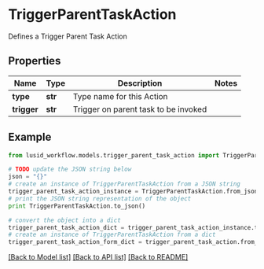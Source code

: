 # TriggerParentTaskAction

Defines a Trigger Parent Task Action

## Properties
Name | Type | Description | Notes
------------ | ------------- | ------------- | -------------
**type** | **str** | Type name for this Action | 
**trigger** | **str** | Trigger on parent task to be invoked | 

## Example

```python
from lusid_workflow.models.trigger_parent_task_action import TriggerParentTaskAction

# TODO update the JSON string below
json = "{}"
# create an instance of TriggerParentTaskAction from a JSON string
trigger_parent_task_action_instance = TriggerParentTaskAction.from_json(json)
# print the JSON string representation of the object
print TriggerParentTaskAction.to_json()

# convert the object into a dict
trigger_parent_task_action_dict = trigger_parent_task_action_instance.to_dict()
# create an instance of TriggerParentTaskAction from a dict
trigger_parent_task_action_form_dict = trigger_parent_task_action.from_dict(trigger_parent_task_action_dict)
```
[[Back to Model list]](../README.md#documentation-for-models) [[Back to API list]](../README.md#documentation-for-api-endpoints) [[Back to README]](../README.md)


